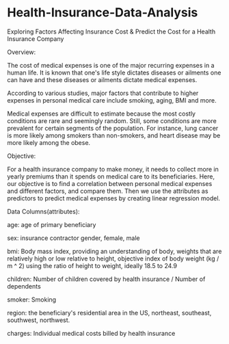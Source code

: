 # Health-Insurance-Data-Analysis
Exploring Factors Affecting Insurance Cost &amp; Predict the Cost for a Health Insurance Company







Overview:


The cost of medical expenses is one of the major recurring expenses in a human life. It is known that one's life style dictates diseases or ailments one can have and these diseases or ailments dictate medical expenses. 


According to various studies, major factors that contribute to higher expenses in personal medical care include smoking, aging, BMI and more. 


Medical expenses are difficult to estimate because the most costly conditions are rare and seemingly random. Still, some conditions are more prevalent for certain segments of the population. For instance, lung cancer is more likely among smokers than non-smokers, and heart disease may be more likely among the obese.






Objective:



For a health insurance company to make money, it needs to collect more in yearly premiums than it spends on medical care to its beneficiaries.
Here, our objective is to find a correlation between personal medical expenses and different factors, and compare them. Then we use the attributes as predictors to predict medical expenses by creating linear regression model.






Data Columns(attributes):



age: age of primary beneficiary



sex: insurance contractor gender, female, male



bmi: Body mass index, providing an understanding of body, weights that are relatively high or low relative to height, objective index of body weight (kg / m ^ 2) using the ratio of height to weight, ideally 18.5 to 24.9



children: Number of children covered by health insurance / Number of dependents



smoker: Smoking



region: the beneficiary's residential area in the US, northeast, southeast, southwest, northwest.



charges: Individual medical costs billed by health insurance
